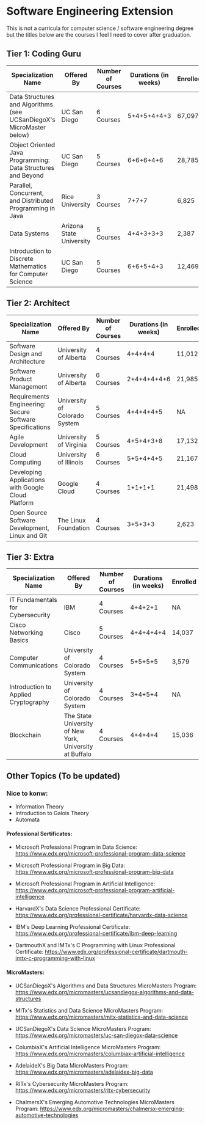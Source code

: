 # Software Engineering Extension
This is not a curricula for computer science / software engineering degree but the titles below are the courses I feel I need to cover after graduation.

## Tier 1: Coding Guru

| Specialization Name | Offered By | Number of Courses | Durations (in weeks) | Enrolled | Link |
| ------------------- | ---------- | ----------------- | -------------------- | -------- | -----|
| Data Structures and Algorithms (see UCSanDiegoX's MicroMaster below) | UC San Diego | 6 Courses | 5+4+5+4+4+3 | 67,097 | https://www.coursera.org/specializations/data-structures-algorithms |
| Object Oriented Java Programming: Data Structures and Beyond | UC San Diego | 5 Courses | 6+6+6+4+6 | 28,785 | https://www.coursera.org/specializations/java-object-oriented |
| Parallel, Concurrent, and Distributed Programming in Java | Rice University | 3 Courses | 7+7+7 | 6,825 | https://www.coursera.org/specializations/pcdp |
| Data Systems | Arizona State University | 5 Courses | 4+4+3+3+3 | 2,387  | https://www.coursera.org/specializations/data-systems |
| Introduction to Discrete Mathematics for Computer Science | UC San Diego | 5 Courses | 6+6+5+4+3 | 12,469 | https://www.coursera.org/specializations/discrete-mathematics |

## Tier 2: Architect

| Specialization Name | Offered By | Number of Courses | Durations (in weeks) | Enrolled | Link |
| ------------------- | ---------- | ----------------- | -------------------- | -------- | -----|
| Software Design and Architecture | University of Alberta | 4 Courses | 4+4+4+4 | 11,012 | https://www.coursera.org/specializations/software-design-architecture |
| Software Product Management | University of Alberta | 6 Courses | 2+4+4+4+4+6 | 21,985 | https://www.coursera.org/specializations/product-management |
| Requirements Engineering: Secure Software Specifications | University of Colorado System | 5 Courses | 4+4+4+4+5 | NA | https://www.coursera.org/specializations/requirements-engineering-secure-software |
| Agile Development | University of Virginia | 5 Courses | 4+5+4+3+8 | 17,132 | https://www.coursera.org/specializations/agile-development|
| Cloud Computing | University of Illinois | 6 Courses | 5+5+4+4+5 | 21,167 | https://www.coursera.org/specializations/cloud-computing |
| Developing Applications with Google Cloud Platform | Google Cloud | 4 Courses | 1+1+1+1 | 21,498 | https://www.coursera.org/specializations/developing-apps-gcp |
| Open Source Software Development, Linux and Git | The Linux Foundation | 4 Courses | 3+5+3+3 | 2,623 | https://www.coursera.org/specializations/oss-development-linux-git |

## Tier 3: Extra

| Specialization Name | Offered By | Number of Courses | Durations (in weeks) | Enrolled | Link |
| ------------------- | ---------- | ----------------- | -------------------- | -------- | -----|
| IT Fundamentals for Cybersecurity | IBM | 4 Courses | 4+4+2+1 | NA | https://www.coursera.org/specializations/it-fundamentals-cybersecurity |
| Cisco Networking Basics | Cisco | 5 Courses | 4+4+4+4+4 | 14,037 | https://www.coursera.org/specializations/networking-basics |
| Computer Communications | University of Colorado System | 4 Courses | 5+5+5+5 | 3,579 | https://www.coursera.org/specializations/computer-communications |
| Introduction to Applied Cryptography | University of Colorado System | 4 Courses | 3+4+5+4 | NA | https://www.coursera.org/specializations/introduction-applied-cryptography |
| Blockchain | The State University of New York, University at Buffalo | 4 Courses | 4+4+4+4 | 15,036 | https://www.coursera.org/specializations/blockchain | 

## Other Topics (To be updated)

### Nice to konw:
- Information Theory
- Introduction to Galois Theory
- Automata

#### Professional Sertificates:
- Microsoft Professional Program in Data Science: https://www.edx.org/microsoft-professional-program-data-science
- Microsoft Professional Program in Big Data: https://www.edx.org/microsoft-professional-program-big-data
- Microsoft Professional Program in Artificial Intelligence: https://www.edx.org/microsoft-professional-program-artificial-intelligence

- HarvardX's Data Science Professional Certificate: https://www.edx.org/professional-certificate/harvardx-data-science
- IBM's Deep Learning Professional Certificate: https://www.edx.org/professional-certificate/ibm-deep-learning
- DartmouthX and IMTx's C Programming with Linux Professional Certificate: https://www.edx.org/professional-certificate/dartmouth-imtx-c-programming-with-linux

#### MicroMasters:
- UCSanDiegoX's Algorithms and Data Structures MicroMasters Program: https://www.edx.org/micromasters/ucsandiegox-algorithms-and-data-structures

- MITx's Statistics and Data Science MicroMasters Program: https://www.edx.org/micromasters/mitx-statistics-and-data-science
- UCSanDiegoX's Data Science MicroMasters Program: https://www.edx.org/micromasters/uc-san-diegox-data-science
- ColumbiaX's Artificial Intelligence MicroMasters Program: https://www.edx.org/micromasters/columbiax-artificial-intelligence
- AdelaideX's Big Data MicroMasters Program: https://www.edx.org/micromasters/adelaidex-big-data

- RITx's Cybersecurity MicroMasters Program: https://www.edx.org/micromasters/ritx-cybersecurity
- ChalmersX's Emerging Automotive Technologies MicroMasters Program: https://www.edx.org/micromasters/chalmersx-emerging-automotive-technologies
